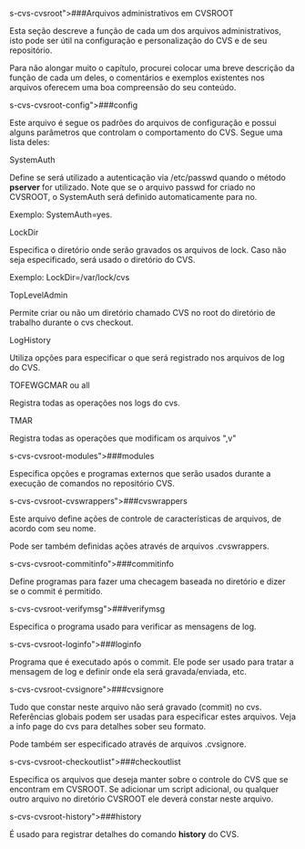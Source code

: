 <?xml version="1.0" encoding="UTF-8"?>

 s-cvs-cvsroot">###Arquivos administrativos em CVSROOT

Esta seção descreve a função de cada um dos arquivos administrativos, isto pode
ser útil na configuração e personalização do CVS e de seu repositório.


Para não alongar muito o capítulo, procurei colocar uma breve descrição da
função de cada um deles, o comentários e exemplos existentes nos arquivos
oferecem uma boa compreensão do seu conteúdo.

 s-cvs-cvsroot-config">###<filename>config</filename>

Este arquivo é segue os padrões do arquivos de configuração e possui alguns
parâmetros que controlam o comportamento do CVS.  Segue uma lista deles:

<variablelist>
<varlistentry>
<term><replaceable>SystemAuth</replaceable>
<listitem>

Define se será utilizado a autenticação via <filename>/etc/passwd</filename>
quando o método **pserver** for utilizado.  Note que se o
arquivo <filename>passwd</filename> for criado no <filename>CVSROOT</filename>,
o <replaceable>SystemAuth</replaceable> será definido automaticamente para
<literal>no.


Exemplo: <literal>SystemAuth=yes.



<varlistentry>
<term><replaceable>LockDir</replaceable>
<listitem>

Especifica o diretório onde serão gravados os arquivos de lock.  Caso não seja
especificado, será usado o diretório do CVS.


Exemplo: <literal>LockDir=/var/lock/cvs



<varlistentry>
<term><replaceable>TopLevelAdmin</replaceable>
<listitem>

Permite criar ou não um diretório chamado <filename>CVS</filename> no root do
diretório de trabalho durante o <literal>cvs checkout.



<varlistentry>
<term><replaceable>LogHistory</replaceable>
<listitem>

Utiliza opções para especificar o que será registrado nos arquivos de log do
<literal>CVS.

<itemizedlist>
<listitem>

<literal>TOFEWGCMAR ou <literal>all


Registra todas as operações nos logs do <command>cvs.


<listitem>

<literal>TMAR


Registra todas as operações que modificam os arquivos <filename>",v"</filename>





</variablelist>


 s-cvs-cvsroot-modules">###<filename>modules</filename>

Especifica opções e programas externos que serão usados durante a execução de
comandos no repositório CVS.



 s-cvs-cvsroot-cvswrappers">###<filename>cvswrappers</filename>

Este arquivo define ações de controle de características de arquivos, de acordo
com seu nome.


Pode ser também definidas ações através de arquivos
<filename>.cvswrappers</filename>.



 s-cvs-cvsroot-commitinfo">###<filename>commitinfo</filename>

Define programas para fazer uma checagem baseada no diretório e dizer se o
commit é permitido.



 s-cvs-cvsroot-verifymsg">###<filename>verifymsg</filename>

Especifica o programa usado para verificar as mensagens de log.



 s-cvs-cvsroot-loginfo">###<filename>loginfo</filename>

Programa que é executado após o commit.  Ele pode ser usado para tratar a
mensagem de log e definir onde ela será gravada/enviada, etc.



 s-cvs-cvsroot-cvsignore">###<filename>cvsignore</filename>

Tudo que constar neste arquivo não será gravado (commit) no cvs.  Referências
globais podem ser usadas para especificar estes arquivos.  Veja a info page do
cvs para detalhes sober seu formato.


Pode também ser especificado através de arquivos
<filename>.cvsignore</filename>.



 s-cvs-cvsroot-checkoutlist">###<filename>checkoutlist</filename>

Especifica os arquivos que deseja manter sobre o controle do CVS que se
encontram em <filename>CVSROOT</filename>.  Se adicionar um script adicional,
ou qualquer outro arquivo no diretório <filename>CVSROOT</filename> ele deverá
constar neste arquivo.



 s-cvs-cvsroot-history">###<filename>history</filename>

É usado para registrar detalhes do comando **history** do CVS.





